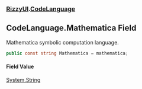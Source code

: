 ### [RizzyUI](RizzyUI 'RizzyUI').[CodeLanguage](RizzyUI.CodeLanguage 'RizzyUI.CodeLanguage')

## CodeLanguage.Mathematica Field

Mathematica symbolic computation language.

```csharp
public const string Mathematica = mathematica;
```

#### Field Value
[System.String](https://docs.microsoft.com/en-us/dotnet/api/System.String 'System.String')